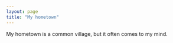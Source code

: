 ```yaml
---
layout: page
title: "My hometown"
---
```


My hometown is a common village, but it often comes to my mind.